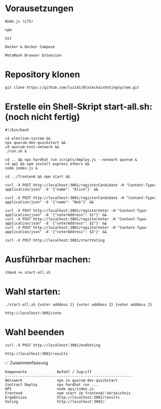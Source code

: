 # Vorausetzungen

    Node.js (LTS)
    
    npm 
    
    Git
    
    Docker & Docker Compose
    
    MetaMask Browser Extension

# Repository klonen
    
    git clone https://github.com/luzi41/BlockchainVotingSystem.git

# Erstelle ein Shell-Skript start-all.sh: (noch nicht fertig)

    #!/bin/bash
     
    cd election-system &&
    npx quorum-dev-quickstart &&
    cd quorum-test-network && 
    ./run.sh &

    cd .. && npx hardhat run scripts/deploy.js --network quorum &
    cd api && npm install express ethers &&
    node index.js &

    cd ../frontend && npm start &&

    curl -X POST http://localhost:3001/registerCandidate -H "Content-Type: application/json" -d '{"name": "Alice"}' &&

    curl -X POST http://localhost:3001/registerCandidate -H "Content-Type: application/json" -d '{"name": "Bob"}' &&

    curl -X POST http://localhost:3001/registerVoter -H "Content-Type: application/json" -d '{"voterAddress": $1"}' &&
    curl -X POST http://localhost:3001/registerVoter -H "Content-Type: application/json" -d '{"voterAddress": $2"}' &&
    curl -X POST http://localhost:3001/registerVoter -H "Content-Type: application/json" -d '{"voterAddress": $3"}' &&

    curl -X POST http://localhost:3001/startVoting
    
# Ausführbar machen:

    chmod +x start-all.sh

# Wahl starten:

    ./start-all.sh {voter adddess 1} {voter adddess 2} {voter adddess 3}

    http://localhost:3002/vote

# Wahl beenden

    curl -X POST http://localhost:3001/endVoting

    http://localhost:3002/results
    

✅ Zusammenfassung

    Komponente	            Befehl / Zugriff
    -----------------------------------------------------------
    Netzwerk	            npx in quorum-dev-quickstart
    Contract Deploy	        npx hardhat run ...
    API	                    node api/index.js
    Frontend	            npm start im frontend/-Verzeichnis
    Ergebnisse	            http://localhost:3002/results
    Voting	                http://localhost:3002/
